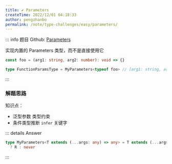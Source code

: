 ```yaml
---
title: ✔️ Parameters
createTime: 2022/12/01 04:18:33
author: pengzhanbo
permalink: /note/type-challenges/easy/parameters/
---
```


::: info 题目
Github: [Parameters](https://github.com/type-challenges/type-challenges/blob/main/questions/03312-easy-parameters/)

实现内置的 Parameters 类型，而不是直接使用它

```ts
const foo = (arg1: string, arg2: number): void => {}

type FunctionParamsType = MyParameters<typeof foo> // [arg1: string, arg2: number]
```
:::

### 解题思路

知识点：
- 泛型参数 类型约束
- 条件类型推断 `infer` 关键字

::: details Answer
```ts
type MyParameters<T extends (...args: any) => any> = T extends (...args: infer R) => any
  ? R : never
```
:::
